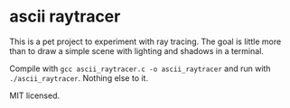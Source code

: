 ascii raytracer
===============

This is a pet project to experiment with ray tracing. The goal is little more than to draw a simple scene with lighting and shadows in a terminal.

Compile with `gcc ascii_raytracer.c -o ascii_raytracer` and run with `./ascii_raytracer`. Nothing else to it.

MIT licensed.